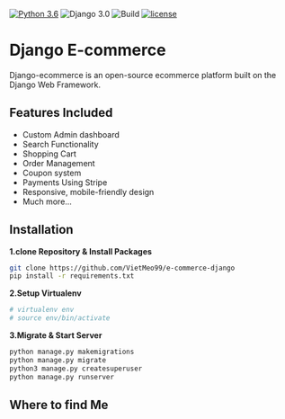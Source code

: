 [![Python 3.6](https://img.shields.io/badge/python-3.6-yellow.svg)](https://www.python.org/downloads/release/python-360/)
![Django 3.0](https://img.shields.io/badge/Django-3.0-green.svg)
![Build](https://github.com/shyam999/Django-ecommerce/workflows/Build/badge.svg?branch=master)
[![license](https://img.shields.io/github/license/DAVFoundation/captain-n3m0.svg?style=flat-square)](https://github.com/shyam999/django-ecommerce/blob/master/LICENSE)

# Django E-commerce

Django-ecommerce is an open-source ecommerce platform built on the Django Web Framework.

## Features Included

- Custom Admin dashboard
- Search Functionality
- Shopping Cart
- Order Management
- Coupon system
- Payments Using Stripe
- Responsive, mobile-friendly design
- Much more...

## Installation

**1.clone Repository & Install Packages**

```sh
git clone https://github.com/VietMeo99/e-commerce-django
pip install -r requirements.txt
```

**2.Setup Virtualenv**

```sh
# virtualenv env
# source env/bin/activate
```

**3.Migrate & Start Server**

```sh
python manage.py makemigrations
python manage.py migrate
python3 manage.py createsuperuser
python manage.py runserver
```

## Where to find Me
